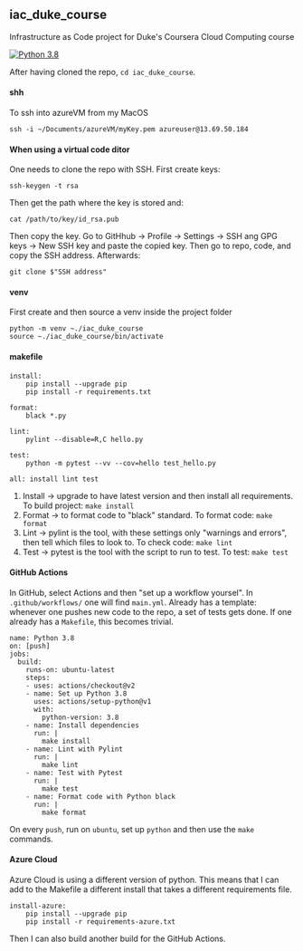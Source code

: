 ## iac_duke_course
Infrastructure as Code project for Duke's Coursera Cloud Computing course

[![Python 3.8](https://github.com/carlo088/iac_duke_course/actions/workflows/main.yml/badge.svg)](https://github.com/carlo088/iac_duke_course/actions/workflows/main.yml)

After having cloned the repo, ```cd iac_duke_course```.

#### shh
To ssh into azureVM from my MacOS
```
ssh -i ~/Documents/azureVM/myKey.pem azureuser@13.69.50.184
```
#### When using a virtual code ditor
One needs to clone the repo with SSH. First create keys:
```
ssh-keygen -t rsa
```
Then get the path where the key is stored and:
```
cat /path/to/key/id_rsa.pub
```
Then copy the key. Go to GitHhub -> Profile -> Settings -> SSH ang GPG keys -> New SSH key and paste the copied key. Then go to repo, code, and copy the SSH address. Afterwards:
```
git clone $"SSH address"
```

#### venv
First create and then source a venv inside the project folder
```
python -m venv ~./iac_duke_course
source ~./iac_duke_course/bin/activate
```

#### makefile
```
install:
	pip install --upgrade pip
	pip install -r requirements.txt

format:
	black *.py

lint:
	pylint --disable=R,C hello.py

test:
	python -m pytest --vv --cov=hello test_hello.py

all: install lint test
 ```

1. Install -> upgrade to have latest version and then install all requirements. To build project: ```make install```
2. Format -> to format code to "black" standard.  To format code: ```make format```
3. Lint -> pylint is the tool, with these settings only "warnings and errors", then tell which files to look to. To check code: ```make lint```
4. Test -> pytest is the tool with the script to run to test. To test: ```make test```

#### GitHub Actions

In GitHub, select Actions and then "set up a workflow yoursel".
In ```.github/workflows/``` one will find ```main.yml```. Already has a template: whenever one pushes new code to the repo, a set of tests gets done. If one already has a ```Makefile```, this becomes trivial.
```
name: Python 3.8
on: [push]
jobs:
  build:
    runs-on: ubuntu-latest
    steps:
    - uses: actions/checkout@v2
    - name: Set up Python 3.8
      uses: actions/setup-python@v1
      with:
        python-version: 3.8
    - name: Install dependencies
      run: |
        make install
    - name: Lint with Pylint
      run: |
        make lint
    - name: Test with Pytest
      run: |
        make test
    - name: Format code with Python black
      run: |
        make format
```
On every ```push```, run on ```ubuntu```, set up ```python``` and then use the ```make``` commands.

#### Azure Cloud
Azure Cloud is using a different version of python. This means that I can add to the Makefile a different install that takes a different requirements file.
```
install-azure:
	pip install --upgrade pip
	pip install -r requirements-azure.txt
 ```
Then I can also build another build for the GitHub Actions.
